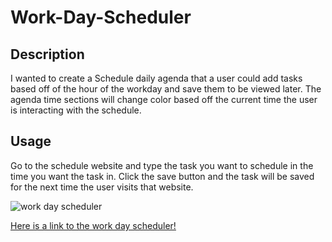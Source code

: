 # Work-Day-Scheduler

## Description

I wanted to create a Schedule daily agenda that a user could add tasks based off of the hour of the workday and save them to be viewed later. The agenda time sections will change color based off the current time the user is interacting with the schedule. 

## Usage 

Go to the schedule website and type the task you want to schedule in the time you want the task in. Click the save button and the task will be saved for the next time the user visits that website. 

![work day scheduler](https://user-images.githubusercontent.com/110742147/191159336-3c5e90bb-2e07-4f9c-a269-661d2f9f3f73.jpg)

[Here is a link to the work day scheduler!](https://jacksonahumada.github.io/Work-Day-Scheduler/)
